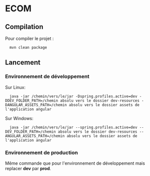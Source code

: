 # ECOM

## Compilation

Pour compiler le projet :

      mvn clean package

## Lancement

### Environnement de développement

Sur Linux:

      java -jar /chemin/vers/le/jar -Dspring.profiles.active=dev -DDEV_FOLDER_PATH=/chemin absolu vers le dossier dev-resources -DANGULAR_ASSETS_PATH=/chemin absolu vers le dossier assets de l'application angular

Sur Windows:

      java -jar /chemin/vers/le/jar --spring.profiles.active=dev --DEV_FOLDER_PATH=/chemin absolu vers le dossier dev-resources --ANGULAR_ASSETS_PATH=/chemin absolu vers le dossier assets de l'application angular

### Environnement de production

Même commande que pour l'environnement de développement mais replacer **dev** par **prod**.
